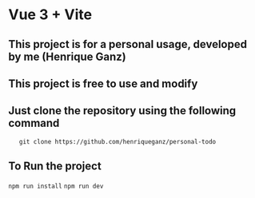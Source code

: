 # Vue 3 + Vite

## This project is for a personal usage, developed by me (Henrique Ganz)

## This project is free to use and modify

## Just clone the repository using the following command
`   git clone https://github.com/henriqueganz/personal-todo`

## To Run the project
` npm run install `
` npm run dev `